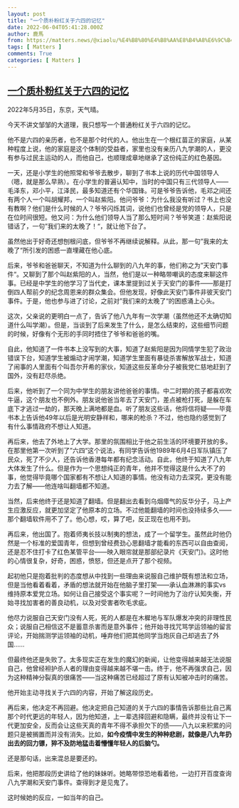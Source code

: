 ```yaml
---
layout: post
title: "一个质朴粉红关于六四的记忆"
date: 2022-06-04T05:41:28.000Z
author: 鹿馬
from: https://matters.news/@xiaolu/%E4%B8%80%E4%B8%AA%E8%B4%A8%E6%9C%B4%E7%B2%89%E7%BA%A2%E5%85%B3%E4%BA%8E%E5%85%AD%E5%9B%9B%E7%9A%84%E8%AE%B0%E5%BF%86-bafyreie3kwhaaq77re6hie2kpqkh54ssj2imeo5wfxrxa2iqpbvrf65cky
tags: [ Matters ]
comments: True
categories: [ Matters ]
---
```

<!--1654321288000-->
[一个质朴粉红关于六四的记忆](https://matters.news/@xiaolu/%E4%B8%80%E4%B8%AA%E8%B4%A8%E6%9C%B4%E7%B2%89%E7%BA%A2%E5%85%B3%E4%BA%8E%E5%85%AD%E5%9B%9B%E7%9A%84%E8%AE%B0%E5%BF%86-bafyreie3kwhaaq77re6hie2kpqkh54ssj2imeo5wfxrxa2iqpbvrf65cky)
------

<div>
<p>2022年5月35日，东京，天气晴。</p><p>今天不讲文邹邹的大道理，我只想写一个普通粉红关于六四的记忆。</p><p>他不是六四的亲历者，也不是那个时代的人。他出生在一个根红苗正的家庭，从某种程度上说，他的家庭是这个体制的受益者，家里也没有亲历八九学潮的人，更没有参与过民主运动的人，而他自己，也顺理成章地继承了这份纯正的红色基因。</p><p>一天，还是小学生的他照常和爷爷去散步，聊到了书本上说的历代中国领导人（嗯，就是那么早熟）。在小学生的普遍认知中，当时的中国只有三代领导人——毛泽东，邓小平，江泽民，最多知道还有个华国锋。可是爷爷告诉他，毛邓之间还有两个人一个叫胡耀邦，一个叫赵紫阳。他问爷爷：为什么我没有听过？书上也没有教啊？他们是什么时候的人？爷爷闪烁其词，说他们也曾经是党的领导人，只是在位时间很短。他又问：为什么他们领导人当了那么短时间？爷爷笑道：赵紫阳说错话了，一句”我们来的太晚了！“，就让他下台了。</p><p>虽然他出于好奇还想刨根问底，但爷爷不再继续说解释。从此，那一句”我来的太晚了“所引发的困惑一直埋藏在他心底。</p><p>后来，爷爷和爸爸聊天，不知道为什么聊到的八九年的事，他们称之为”天安门事件“。又聊到了那个叫赵紫阳的人，当然，他们是以一种略带嘲讽的态度来聊这件事。已经是中学生的他学习了当代史，课本里提到过关于天安门的事件——那是打倒四人帮前夕的纪念周恩来的群众集会。但他发现，好像此天安门事件非彼天安门事件。于是，他也参与进了讨论，之前对”我们来的太晚了“的困惑涌上心头。</p><p>这次，父亲说的更明白一点了，告诉了他八九年有一次学潮（虽然他还不太确切知道什么叫学潮）。但是，当谈到了后来发生了什么，是怎么结束的，这些细节问题的时候，好像有个无形的手同时捂住了爷爷和爸爸的嘴。</p><p>自此，他知道了一件书本上没写到的大事，知道了赵紫阳是因为同情学生犯了政治错误下台，知道学生被煽动才闹学潮，知道学生里面有暴徒杀害解放军战士，知道了闹事的人里面有个叫吾尔开希的家伙，知道这些反革命分子被我党仁慈地赶到了国外，没有赶尽杀绝。</p><p>后来，他听到了一个同为中学生的朋友讲他爸爸的事情。中二时期的孩子都喜欢吹牛逼，这个朋友也不例外。朋友说他爸当年去了天安门，差点被枪打死，是躲在车底下才逃过一劫的，那天晚上满地都是血。听了朋友这些话，他将信将疑——毕竟书本上告诉他49年以后是光明安静祥和，哪来的枪杀？不过，他也隐约感觉到了有什么事情政府不想让人知道。</p><p>再后来，他去了外地上了大学。那里的氛围相比于他之前生活的环境要开放的多。在那里他第一次听到了”六四“这个说法，有同学告诉他1989年6月4日军队镇压了民众，死了不少人，还告诉他香港每年都有纪念活动。自此，他终于知道了八九年大体发生了什么。但是作为一个思想纯正的青年，他并不觉得这是什么大不了的事，他觉得毕竟哪个国家都有不想让人知道的事情。他没有动力去深究，更没有能力去了解——他连啥叫翻墙都不知道。</p><p>当然，后来他终于还是知道了翻墙。但是翻出去看到乌烟瘴气的反华分子，马上产生应激反应，就更加坚定了他原本的立场。不过他能翻墙的时间也没持续多久——那个翻墙软件用不了了。他心想，哎，算了吧，反正现在也用不到。</p><p>再后来，他出国了。抱着师夷长技以制夷的想法，成了一个留学生。虽然此时他仍然是一个标准的爱国青年，但想到曾经费劲心思翻墙才能看的东西可以自由查阅，还是忍不住打卡了红色某管平台——映入眼帘就是那部纪录片《天安门》。这时他的心情很复杂，好奇，困惑，愤怒，但还是点开了那个视频。</p><p>起初他只是抱着批判的态度想从中找到一些理由来说服自己维护既有想法和立场，但是当他看着看着，矛盾的想法就开始在他脑子里打架——承认血淋淋的事实vs维持原本爱党立场。如何让自己接受这个事实呢？一时间他为了治疗认知失衡，开始寻找加害者的善良动机，以及对受害者吹毛求疵。</p><p>他尽力说服自己天安门没有人死，死的人都是在木樨地与军队爆发冲突的非理性民众；说服自己相信这不是蓄意杀害而是意外事件；他开始寻找咒骂学运领袖的留言评论，开始揣测学运领袖的动机，唾弃他们把其他同学当炮灰自己却逃去了外国......</p><p>但最终他还是失败了。太多现实正在发生的魔幻的新闻，让他变得越来越无法说服自己，他曾经袒护杀人者的理由变得越来越不堪一击。终于，他不再强求自己，因为这种精神分裂真的很痛苦——当这种痛苦已经超过了原有认知被冲击时的痛苦。</p><p>他开始主动寻找关于六四的内容，开始了解这段历史。</p><p>再后来，他决定不再回避。他决定把自己知道的关于六四的事情告诉那些比自己离那个时代更远的年轻人，因为他知道，上一辈选择回避和隐瞒，最终并没有让下一代更加安全，反而会让这些天真的青年不得不承担欠下的债——八九以来积累的问题只是被搁置而并没有消失。比如，<strong>如今疫情中发生的种种悲剧，就像是八九年扔出去的回力镖，猝不及防地猛击着懵懂年轻人的后脑勺。</strong></p><p>还是那句话，出来混总是要还的。</p><p>后来，他把那段历史讲给了他的妹妹听。她略带惊恐地看着他，一边打开百度查询八九学潮和天安门事件。查得到才是见鬼了。</p><p>这时候她的反应，一如当年的自己。</p>
</div>
